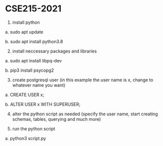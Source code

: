 # CSE215-2021
1. install python
  
  a. sudo apt update
  
  b. sudo apt install python3.8

2. install neccessary packages and libraries 
  
  a. sudo apt install libpq-dev
  
  b. pip3 install psycopg2

3. create postgresql user (in this example the user name is x, change to whatever name you want)
  
  a. CREATE USER x;
  
  b. ALTER USER x WITH SUPERUSER;

4. alter the python script as needed (specify the user name, start creating schemas, tables, querying and much more)

5. run the python script

  a. python3 script.py
